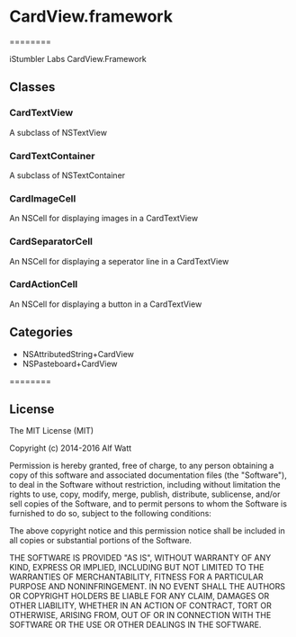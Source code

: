 # CardView.framework

========

iStumbler Labs CardView.Framework

## Classes

### CardTextView

A subclass of NSTextView

### CardTextContainer

A subclass of NSTextContainer

### CardImageCell

An NSCell for displaying images in a CardTextView

### CardSeparatorCell

An NSCell for displaying a seperator line in a CardTextView

### CardActionCell

An NSCell for displaying a button in a CardTextView

## Categories

- NSAttributedString+CardView
- NSPasteboard+CardView

========

## License

The MIT License (MIT)

Copyright (c) 2014-2016 Alf Watt

Permission is hereby granted, free of charge, to any person obtaining a copy
of this software and associated documentation files (the "Software"), to deal
in the Software without restriction, including without limitation the rights
to use, copy, modify, merge, publish, distribute, sublicense, and/or sell
copies of the Software, and to permit persons to whom the Software is
furnished to do so, subject to the following conditions:

The above copyright notice and this permission notice shall be included in all
copies or substantial portions of the Software.

THE SOFTWARE IS PROVIDED "AS IS", WITHOUT WARRANTY OF ANY KIND, EXPRESS OR
IMPLIED, INCLUDING BUT NOT LIMITED TO THE WARRANTIES OF MERCHANTABILITY,
FITNESS FOR A PARTICULAR PURPOSE AND NONINFRINGEMENT. IN NO EVENT SHALL THE
AUTHORS OR COPYRIGHT HOLDERS BE LIABLE FOR ANY CLAIM, DAMAGES OR OTHER
LIABILITY, WHETHER IN AN ACTION OF CONTRACT, TORT OR OTHERWISE, ARISING FROM,
OUT OF OR IN CONNECTION WITH THE SOFTWARE OR THE USE OR OTHER DEALINGS IN THE
SOFTWARE.
